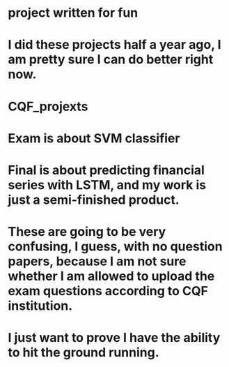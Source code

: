 # project written for fun
# I did these projects half a year ago, I am pretty sure I can do better right now.

# CQF_projexts
# Exam is about SVM classifier
# Final is about predicting financial series with LSTM, and my work is just a semi-finished product.
# These are going to be very confusing, I guess, with no question papers, because I am not sure whether I am allowed to upload the exam questions according to CQF institution.
# I just want to prove I have the ability to hit the ground running.
